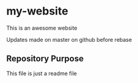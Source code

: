 # my-website

This is an awesome website

Updates made on master on github before rebase


## Repository Purpose

This file is just a readme file
